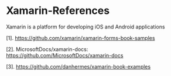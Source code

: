 # Xamarin-References
Xamarin is a platform for developing iOS and Android applications

[1]. https://github.com/xamarin/xamarin-forms-book-samples

[2]. MicrosoftDocs/xamarin-docs: https://github.com/MicrosoftDocs/xamarin-docs

[3]. https://github.com/danhermes/xamarin-book-examples
